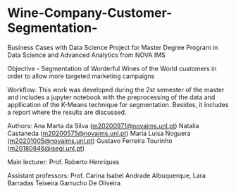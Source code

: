 # Wine-Company-Customer-Segmentation-
Business Cases with Data Science Project for Master Degree Program in Data Science and Advanced Analytics from NOVA IMS

Objective - Segmentation of Worderful Wines of the World customers in order to allow more targeted marketing campaigns 

Workflow: This work was developed during the 2st semester of the master and includes a jupyter notebook with the preprocessing of the data and appllication of the K-Means technique for segmentation. Besides, it includes a report where the results are discussed.

Authors: Ana Marta da Silva (m20200971@novaims.unl.pt) Natalia Castaneda (m20200575@novaims.unl.pt) Maria Luisa Noguera (m20201005@novaims.unl.pt) Gustavo Ferreira Tourinho (m20180846@isegi.unl.pt)

Main lecturer: Prof. Roberto Henriques

Assistant professors: Prof. Carina Isabel Andrade Albuquerque, Lara Barradas Teixeira Garrucho De Oliveira
